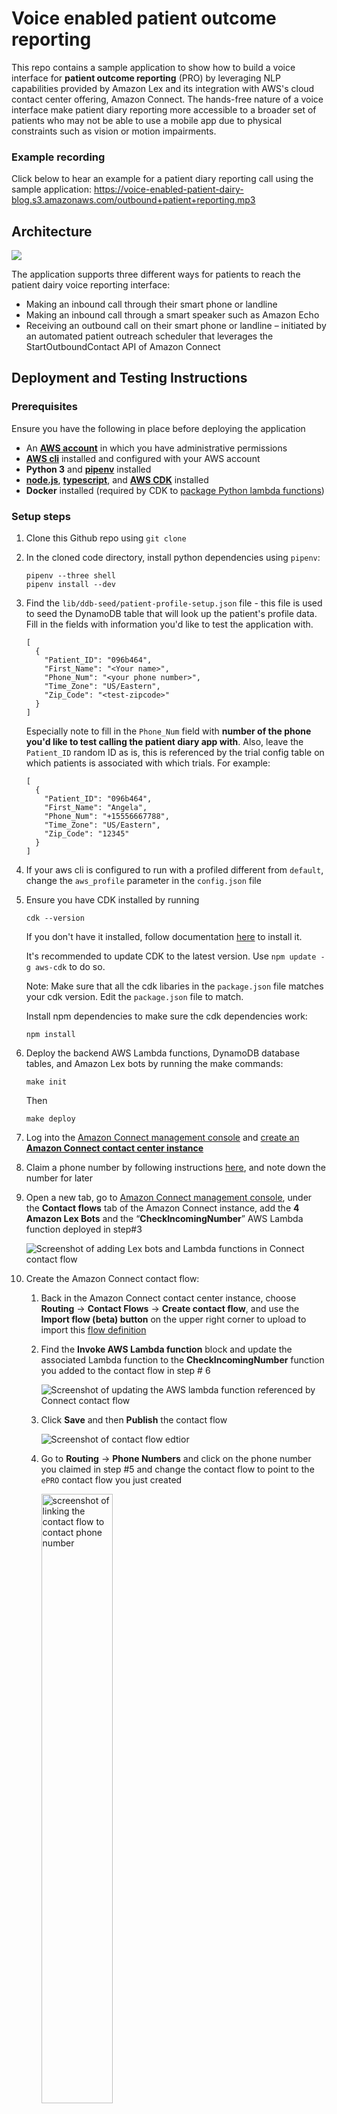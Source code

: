 # Voice enabled patient outcome reporting

This repo contains a sample application to show how to build a voice interface for **patient outcome reporting** (PRO) by leveraging NLP capabilities provided by Amazon Lex and its integration with AWS's cloud contact center offering, Amazon Connect. The hands-free nature of a voice interface make patient diary reporting more accessible to a broader set of patients who may not be able to use a mobile app due to physical constraints such as vision or motion impairments. 

### Example recording

Click below to hear an example for a patient diary reporting call using the sample application:
https://voice-enabled-patient-dairy-blog.s3.amazonaws.com/outbound+patient+reporting.mp3 

## Architecture

![](./doc-images/architecture.png)

The application supports three different ways for patients to reach the patient dairy voice reporting interface: 
- Making an inbound call through their smart phone or landline
- Making an inbound call through a smart speaker such as Amazon Echo
- Receiving an outbound call on their smart phone or landline –  initiated by an automated patient outreach scheduler that leverages the StartOutboundContact API of Amazon Connect 

## Deployment and Testing Instructions 

### Prerequisites 

Ensure you have the following in place before deploying the application 

* An [**AWS account**](https://portal.aws.amazon.com/billing/signup) in which you have administrative permissions 
* [**AWS cli**](https://aws.amazon.com/cli/) installed and configured with your AWS account
* **Python 3** and [**pipenv**](https://pypi.org/project/pipenv/) installed
* [**node.js**](https://nodejs.org/), [**typescript**](https://www.typescriptlang.org/), and [**AWS CDK**](https://docs.aws.amazon.com/cdk/latest/guide/getting_started.html) installed 
* **Docker** installed (required by CDK to [package Python lambda functions](https://docs.aws.amazon.com/cdk/api/latest/docs/aws-lambda-python-readme.html))

### Setup steps

1. Clone this Github repo using `git clone` 
1. In the cloned code directory, install python dependencies using `pipenv`: 
    
    ```
    pipenv --three shell
    pipenv install --dev
    ```
1. Find the `lib/ddb-seed/patient-profile-setup.json` file - this file is used to seed the DynamoDB table that will look up the patient's profile data. Fill in the fields with information you'd like to test the application with.

    ```
    [
      {
        "Patient_ID": "096b464",
        "First_Name": "<Your name>",
        "Phone_Num": "<your phone number>",
        "Time_Zone": "US/Eastern",
        "Zip_Code": "<test-zipcode>"
      }
    ]
    ```
    
    Especially note to fill in the `Phone_Num` field with **number of the phone you'd like to test calling the patient diary app with**.
    Also, leave the `Patient_ID` random ID as is, this is referenced by the trial config table on which patients is associated with which trials. 
    For example:     

    ```
    [
      {
        "Patient_ID": "096b464",
        "First_Name": "Angela",
        "Phone_Num": "+15556667788",
        "Time_Zone": "US/Eastern",
        "Zip_Code": "12345"
      }
    ]
   ```

1. If your aws cli is configured to run with a profiled different from `default`, change the `aws_profile` parameter in the `config.json` file

1. Ensure you have CDK installed by running 

    ```
    cdk --version
    ```
    If you don't have it installed, follow documentation [here](https://docs.aws.amazon.com/cdk/latest/guide/getting_started.html) to install it.

    It's recommended to update CDK to the latest version. Use `npm update -g aws-cdk` to do so. 
    
    Note: Make sure that all the cdk libaries in the `package.json` file matches your cdk version. Edit the `package.json` file to match. 
    
    Install npm dependencies to make sure the cdk dependencies work:
    
    ```
    npm install
    ```


1. Deploy the backend AWS Lambda functions, DynamoDB database tables, and Amazon Lex bots by running the make commands:
    
    ```
    make init
    ```
    
    Then
    
    ```
    make deploy
    ```

1. Log into the [Amazon Connect management console](https://console.aws.amazon.com/connect/home) and [create an **Amazon Connect contact center instance**](https://docs.aws.amazon.com/connect/latest/adminguide/tutorial1-create-instance.html)
1. Claim a phone number by following instructions [here](https://docs.aws.amazon.com/connect/latest/adminguide/tutorial1-claim-phone-number.html), and note down the number for later 
1. Open a new tab, go to  [Amazon Connect management console](https://console.aws.amazon.com/connect/home), under the **Contact flows** tab of the Amazon Connect instance, add the **4 Amazon Lex Bots** and the “**CheckIncomingNumber**” AWS Lambda function deployed in step#3
 
    ![Screenshot of adding Lex bots and Lambda functions in Connect contact flow](./doc-images/contact-flow-add-lambda-n-lex.png)

1. Create the Amazon Connect contact flow:
    1. Back in the Amazon Connect contact center instance, choose **Routing** → **Contact Flows** → **Create contact flow**, and use the **Import flow (beta) button** on the upper right corner to upload to import this [flow definition](https://github.com/angelarw/voice-enabled-patient-dairy/blob/main/connect/ePRO.json) 
    2. Find the **Invoke AWS Lambda function** block and update the associated Lambda function to the **CheckIncomingNumber** function you added to the contact flow in step # 6
        
        ![Screenshot of updating the AWS lambda function referenced by Connect contact flow](./doc-images/update-lambda.png)
    
    4. Click **Save** and then **Publish** the contact flow
    
        ![Screenshot of contact flow edtior](./doc-images/connect-contact-flow-screenshot.png)

    5. Go to **Routing** → **Phone Numbers** and click on the phone number you claimed in step #5 and change the contact flow to point to the `ePRO`  contact flow you just created
        
        <img alt="screenshot of linking the contact flow to contact phone number" src="./doc-images/link-phone-number.png" width="50%">

## Running the application

1. You can call the phone number you provisioned for Amazon Connect at this stage. However, you'll probably get a message that you've completed all the surveys. This is expected behavior. 

1. The reporting sample application uses a DynamoDB table `SurveyCompletion` to keep track of the surveys each patient needs to complete for a given day and their completion status. To hydrate this table, you need to run the `SurveyCompletionScanner` AWS Lambda function, which performs the following:
    - scans the `TrialConfig` DynamoDB table for a list of trials, the surveys required for that trial, and a list of participant IDs (assume each patient only participate in one trial at a given point)
    - for each participant, add an entry to the `SurveyCompletion` DynamoDB table for today's date. 

    To run this function, head to the [AWS Lambda console](https://console.aws.amazon.com/lambda/home) and find the Lambda function with `SurveyCompletionScanner` in its name. Use an empty `{}` as the test input data, and click the **Test** button to run the function 

1. You can check the `SurveyCompletion` DynamoDB table to see the entry added by the function you just run

1. Now, call the phone number you provisioned for Amazon Connect and test the reporting workflow. 

1. A separate Lambda function `InitiateOutboundCall` is provided to show an example how to use the Amazon Connect API to automate patient outreach by scheduling to call them. In the test input event, specify the UserId (you can find it in the `PatientProfile` table):

  ```json
  {
    "UserId": "096b464",
    "Date": "2020/10/30"
  }
  ```

![](./doc-images/screenshot-run-initiate-outboundcall-function.png)

## Development 

The AWS Lambda functions and DynamoDB tables in the application is defined by [AWS Cloud Development Kit (CDK)](https://aws.amazon.com/cdk/). The `cdk.json` file tells the CDK Toolkit how to deploy the app

